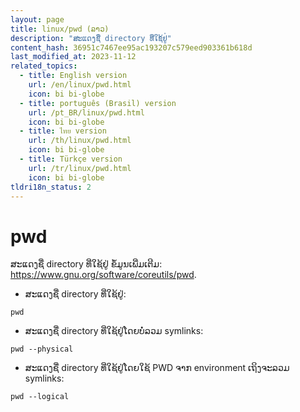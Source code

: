 ```yaml
---
layout: page
title: linux/pwd (ລາວ)
description: "ສະແດງຊື່ directory ທີ່ໃຊ້ຢູ່"
content_hash: 36951c7467ee95ac193207c579eed903361b618d
last_modified_at: 2023-11-12
related_topics:
  - title: English version
    url: /en/linux/pwd.html
    icon: bi bi-globe
  - title: português (Brasil) version
    url: /pt_BR/linux/pwd.html
    icon: bi bi-globe
  - title: ไทย version
    url: /th/linux/pwd.html
    icon: bi bi-globe
  - title: Türkçe version
    url: /tr/linux/pwd.html
    icon: bi bi-globe
tldri18n_status: 2
---
```

# pwd

ສະແດງຊື່ directory ທີ່ໃຊ້ຢູ່
ຂໍ້ມູນເພີ່ມເຕີມ: <https://www.gnu.org/software/coreutils/pwd>.

- ສະແດງຊື່ directory ທີ່ໃຊ້ຢູ່:

`pwd`

- ສະແດງຊື່ directory ທີ່ໃຊ້ຢູ່ໂດຍບໍ່ລວມ symlinks:

`pwd --physical`

- ສະແດງຊື່ directory ທີ່ໃຊ້ຢູ່ໂດຍໃຊ້ PWD ຈາກ environment ເຖິງຈະລວມ symlinks:

`pwd --logical`
